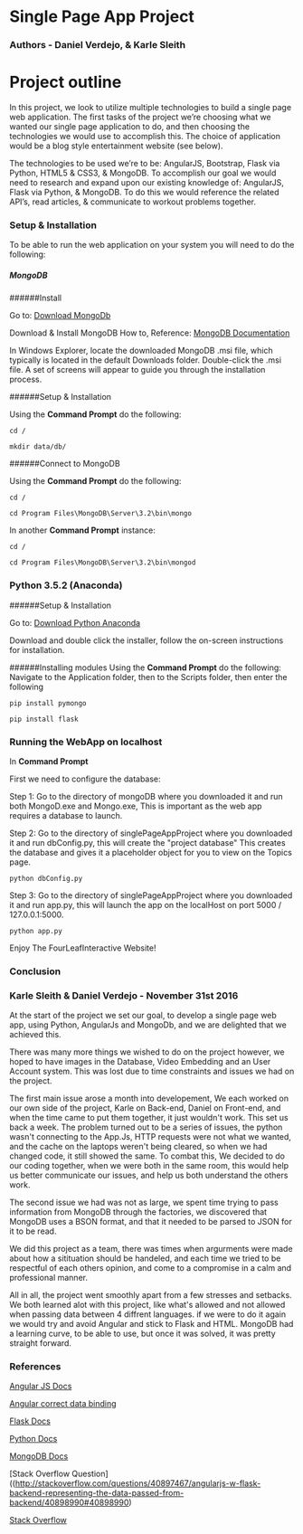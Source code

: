 # Single Page App Project
### Authors - Daniel Verdejo, & Karle Sleith

# Project outline
In this project, we look to utilize multiple technologies to build a single page web application. The first tasks of the project we’re choosing what we wanted our single page application to do, and then choosing the technologies we would use to accomplish this. The choice of application would be a blog style entertainment website (see below). 

The technologies to be used we’re to be: AngularJS, Bootstrap, Flask via Python, HTML5 & CSS3, & MongoDB. 
To accomplish our goal we would need to research and expand upon our existing knowledge of: AngularJS,  Flask via Python, & MongoDB. To do this we would reference the related API’s, read articles, & communicate to workout problems together. 

### Setup & Installation
To be able to run the web application on your system you will need to do the following:

##### MongoDB

######Install

Go to: [Download MongoDb](https://docs.mongodb.com/)

Download & Install MongoDB 
How to, Reference: [MongoDB Documentation](https://docs.mongodb.com/v3.0/tutorial/install-mongodb-on-windows/)

In Windows Explorer, locate the downloaded MongoDB .msi file, which typically is located in the default Downloads folder. 
Double-click the .msi file. A set of screens will appear to guide you through the installation process.

######Setup & Installation

Using the **Command Prompt** do the following:

`cd /`

`mkdir data/db/`

######Connect to MongoDB

Using the **Command Prompt** do the following:

`cd /`

`cd Program Files\MongoDB\Server\3.2\bin\mongo`

In another **Command Prompt** instance:

`cd /`

`cd Program Files\MongoDB\Server\3.2\bin\mongod`

### Python 3.5.2 (Anaconda)

######Setup & Installation

Go to: [Download Python Anaconda](https://www.continuum.io/downloads)

Download and double click the installer, follow the on-screen instructions for installation.

######Installing modules
Using the **Command Prompt** do the following:
Navigate to the Application folder, then to the Scripts folder, then enter the following

`pip install pymongo`

`pip install flask`


### Running the WebApp on localhost
In **Command Prompt**

First we need to configure the database:

Step 1:
Go to the directory of mongoDB where you downloaded it and run both MongoD.exe and Mongo.exe,
This is important as the web app requires a database to launch.

Step 2:
Go to the directory of singlePageAppProject where you downloaded it and run dbConfig.py, this will create the "project database"
This creates the database and gives it a placeholder object for you to view on the Topics page.

`python dbConfig.py`

Step 3:
Go to the directory of singlePageAppProject where you downloaded it and run app.py, this will launch the app on the localHost on port 5000 / 127.0.0.1:5000.


`python app.py`

Enjoy The FourLeafInteractive Website!




### Conclusion
### Karle Sleith & Daniel Verdejo - November 31st 2016

At the start of the project we set our goal, to develop a single page web app, using Python, AngularJs and MongoDb, and we are delighted that we achieved this.

There was many more things we wished to do on the project however, we hoped to have images in the Database, Video Embedding and an User Account system. This was lost due to time constraints and issues we had on the project.

The first main issue arose a month into developement, We each worked on our own side of the project, Karle on Back-end, Daniel on Front-end, and when the time came to put them together, it just wouldn't work. This set us back a week. The problem turned out to be a series of issues, the python wasn't connecting to the App.Js, HTTP requests were not what we wanted, and the cache on the laptops weren't being cleared, so when we had changed code, it still showed the same. To combat this, We decided to do our coding together, when we were both in the same room, this would help us better communicate our issues, and help us both understand the others work.

The second issue we had was not as large, we spent time trying to pass information from MongoDB through the factories, we discovered that MongoDB uses a BSON format, and that it needed to be parsed to JSON for it to be read.

We did this project as a team, there was times when argurments were made about how a sitituation should be handeled, and each time we tried to be respectful of each others opinion, and come to a compromise in a calm and professional manner.

All in all, the project went smoothly apart from a few stresses and setbacks. We both learned alot with this project, like what's allowed and not allowed when passing data between 4 diffrent languages. if we were to do it again we would try and avoid Angular and stick to Flask and HTML. MongoDB had a learning curve, to be able to use, but once it was solved, it was pretty straight forward.


### References

[Angular JS Docs](https://docs.angularjs.org/api)

[Angular correct data binding](https://thinkster.io/a-better-way-to-learn-angularjs/services)

[Flask Docs](http://flask.pocoo.org/docs/0.11/)

[Python Docs](https://docs.python.org/3/)

[MongoDB Docs](http://api.mongodb.com/python/current/)

[Stack Overflow Question]((http://stackoverflow.com/questions/40897467/angularjs-w-flask-backend-representing-the-data-passed-from-backend/40898990#40898990)

[Stack Overflow](http://stackoverflow.com/)
